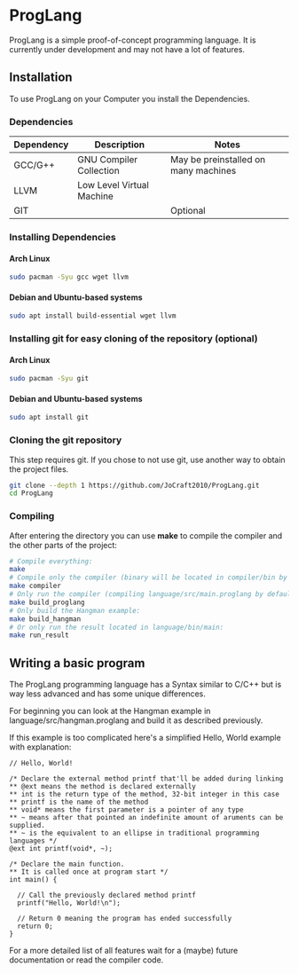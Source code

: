 # ProgLang
ProgLang is a simple proof-of-concept programming language. It is currently under development and may not have a lot of features.

## Installation
To use ProgLang on your Computer you install the Dependencies.

### Dependencies
| Dependency | Description | Notes |
|------------|-------------|-------|
| GCC/G++ | GNU Compiler Collection | May be preinstalled on many machines |
| LLVM | Low Level Virtual Machine  |  |
| GIT | | Optional |

### Installing Dependencies

#### Arch Linux
```sh
sudo pacman -Syu gcc wget llvm
```

#### Debian and Ubuntu-based systems
```sh
sudo apt install build-essential wget llvm
```

### Installing git for easy cloning of the repository (optional)

#### Arch Linux
```sh
sudo pacman -Syu git
```

#### Debian and Ubuntu-based systems
```sh
sudo apt install git
```

### Cloning the git repository
This step requires git. If you chose to not use git, use another way to obtain the project files.
```sh
git clone --depth 1 https://github.com/JoCraft2010/ProgLang.git
cd ProgLang
```

### Compiling
After entering the directory you can use **make** to compile the compiler and the other parts of the project:
```sh
# Compile everything:
make
# Compile only the compiler (binary will be located in compiler/bin by default):
make compiler
# Only run the compiler (compiling language/src/main.proglang by default and putting the binary in language/bin)
make build_proglang
# Only build the Hangman example:
make build_hangman
# Or only run the result located in language/bin/main:
make run_result
```

## Writing a basic program
The ProgLang programming language has a Syntax similar to C/C++ but is way less advanced and has some unique differences.

For beginning you can look at the Hangman example in language/src/hangman.proglang and build it as described previously.

If this example is too complicated here's a simplified Hello, World example with explanation:
```
// Hello, World!

/* Declare the external method printf that'll be added during linking
** @ext means the method is declared externally
** int is the return type of the method, 32-bit integer in this case
** printf is the name of the method
** void* means the first parameter is a pointer of any type
** ~ means after that pointed an indefinite amount of aruments can be supplied.
** ~ is the equivalent to an ellipse in traditional programming languages */
@ext int printf(void*, ~);

/* Declare the main function.
** It is called once at program start */
int main() {

  // Call the previously declared method printf
  printf("Hello, World!\n");

  // Return 0 meaning the program has ended successfully
  return 0;
}
```

For a more detailed list of all features wait for a (maybe) future documentation or read the compiler code.
